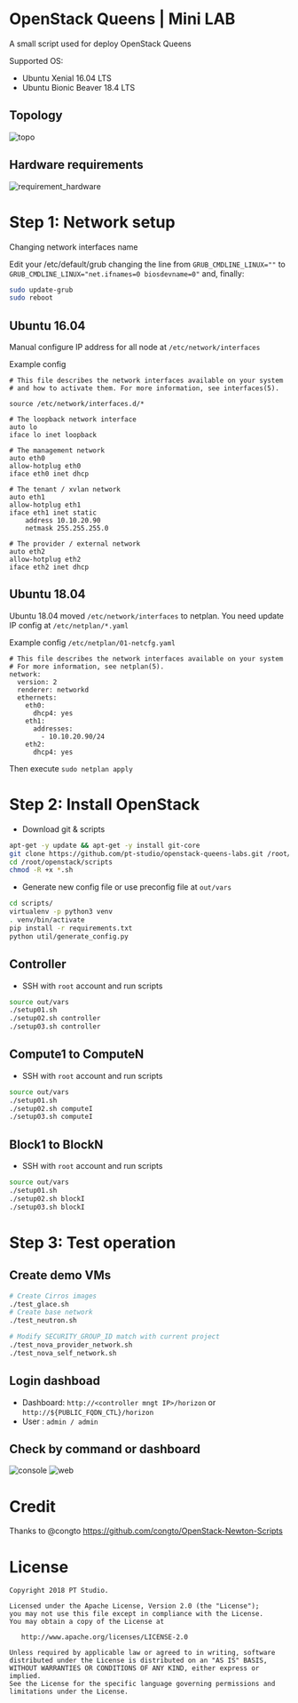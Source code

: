 # OpenStack Queens | Mini LAB

A small script used for deploy OpenStack Queens

Supported OS:
- Ubuntu Xenial 16.04 LTS
- Ubuntu Bionic Beaver 18.4 LTS

## Topology

![topo](./images/topo.png)

## Hardware requirements

![requirement_hardware](./images/requirement_hardware.png)

# Step 1: Network setup

Changing network interfaces name

Edit your /etc/default/grub changing the line from `GRUB_CMDLINE_LINUX=""` to `GRUB_CMDLINE_LINUX="net.ifnames=0 biosdevname=0"`
and, finally:

```sh
sudo update-grub
sudo reboot
```

## Ubuntu 16.04
Manual configure IP address for all node at `/etc/network/interfaces`

Example config

```
# This file describes the network interfaces available on your system
# and how to activate them. For more information, see interfaces(5).

source /etc/network/interfaces.d/*

# The loopback network interface
auto lo
iface lo inet loopback

# The management network
auto eth0
allow-hotplug eth0
iface eth0 inet dhcp

# The tenant / xvlan network
auto eth1
allow-hotplug eth1
iface eth1 inet static
    address 10.10.20.90
    netmask 255.255.255.0

# The provider / external network
auto eth2
allow-hotplug eth2
iface eth2 inet dhcp

```

## Ubuntu 18.04
Ubuntu 18.04 moved `/etc/network/interfaces` to netplan. You need update IP config at `/etc/netplan/*.yaml` 

Example config `/etc/netplan/01-netcfg.yaml`

```
# This file describes the network interfaces available on your system
# For more information, see netplan(5).
network:
  version: 2
  renderer: networkd
  ethernets:
    eth0:
      dhcp4: yes
    eth1:
      addresses:
        - 10.10.20.90/24
    eth2:
      dhcp4: yes

```

Then execute `sudo netplan apply`

# Step 2: Install OpenStack
- Download git & scripts

```sh
apt-get -y update && apt-get -y install git-core
git clone https://github.com/pt-studio/openstack-queens-labs.git /root/openstack
cd /root/openstack/scripts
chmod -R +x *.sh
```

- Generate new config file or use preconfig file at `out/vars`

```sh
cd scripts/
virtualenv -p python3 venv
. venv/bin/activate
pip install -r requirements.txt
python util/generate_config.py
```

## Controller

- SSH with `root` account and run scripts

```sh
source out/vars
./setup01.sh
./setup02.sh controller
./setup03.sh controller
```

## Compute1 to ComputeN

- SSH with `root` account and run scripts

```sh
source out/vars
./setup01.sh
./setup02.sh computeI
./setup03.sh computeI
```

## Block1 to BlockN

- SSH with `root` account and run scripts

```sh
source out/vars
./setup01.sh
./setup02.sh blockI
./setup03.sh blockI
```

# Step 3: Test operation
## Create demo VMs
```sh
# Create Cirros images
./test_glace.sh
# Create base network
./test_neutron.sh

# Modify SECURITY_GROUP_ID match with current project
./test_nova_provider_network.sh
./test_nova_self_network.sh
```

## Login dashboad

- Dashboard: `http://<controller mngt IP>/horizon` or `http://${PUBLIC_FQDN_CTL}/horizon`
- User : `admin / admin`

## Check by command or dashboard

![console](./images/img1.png)
![web](./images/img2.png)

# Credit
Thanks to @congto https://github.com/congto/OpenStack-Newton-Scripts

# License

```
Copyright 2018 PT Studio.

Licensed under the Apache License, Version 2.0 (the "License");
you may not use this file except in compliance with the License.
You may obtain a copy of the License at

   http://www.apache.org/licenses/LICENSE-2.0

Unless required by applicable law or agreed to in writing, software
distributed under the License is distributed on an "AS IS" BASIS,
WITHOUT WARRANTIES OR CONDITIONS OF ANY KIND, either express or implied.
See the License for the specific language governing permissions and
limitations under the License.
```